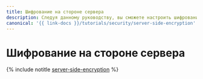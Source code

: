 ```yaml
---
title: Шифрование на стороне сервера
description: Следуя данному руководству, вы сможете настроить шифрование на стороне сервера.
canonical: '{{ link-docs }}/tutorials/security/server-side-encryption'
---
```


# Шифрование на стороне сервера

{% include notitle [server-side-encryption](../../_tutorials/security/server-side-encryption.md) %}